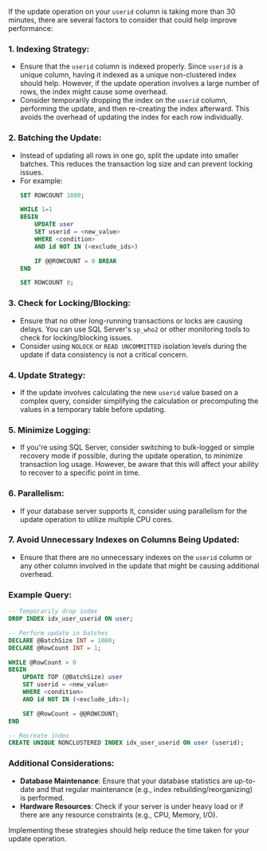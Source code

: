 If the update operation on your `userid` column is taking more than 30 minutes, there are several factors to consider that could help improve performance:

### 1. **Indexing Strategy:**
   - Ensure that the `userid` column is indexed properly. Since `userid` is a unique column, having it indexed as a unique non-clustered index should help. However, if the update operation involves a large number of rows, the index might cause some overhead.
   - Consider temporarily dropping the index on the `userid` column, performing the update, and then re-creating the index afterward. This avoids the overhead of updating the index for each row individually.

### 2. **Batching the Update:**
   - Instead of updating all rows in one go, split the update into smaller batches. This reduces the transaction log size and can prevent locking issues.
   - For example:
     ```sql
     SET ROWCOUNT 1000;

     WHILE 1=1
     BEGIN
         UPDATE user
         SET userid = <new_value>
         WHERE <condition>
         AND id NOT IN (<exclude_ids>)
     
         IF @@ROWCOUNT = 0 BREAK
     END

     SET ROWCOUNT 0;
     ```

### 3. **Check for Locking/Blocking:**
   - Ensure that no other long-running transactions or locks are causing delays. You can use SQL Server's `sp_who2` or other monitoring tools to check for locking/blocking issues.
   - Consider using `NOLOCK` or `READ UNCOMMITTED` isolation levels during the update if data consistency is not a critical concern.

### 4. **Update Strategy:**
   - If the update involves calculating the new `userid` value based on a complex query, consider simplifying the calculation or precomputing the values in a temporary table before updating.

### 5. **Minimize Logging:**
   - If you're using SQL Server, consider switching to bulk-logged or simple recovery mode if possible, during the update operation, to minimize transaction log usage. However, be aware that this will affect your ability to recover to a specific point in time.

### 6. **Parallelism:**
   - If your database server supports it, consider using parallelism for the update operation to utilize multiple CPU cores.

### 7. **Avoid Unnecessary Indexes on Columns Being Updated:**
   - Ensure that there are no unnecessary indexes on the `userid` column or any other column involved in the update that might be causing additional overhead.

### Example Query:
```sql
-- Temporarily drop index
DROP INDEX idx_user_userid ON user;

-- Perform update in batches
DECLARE @BatchSize INT = 1000;
DECLARE @RowCount INT = 1;

WHILE @RowCount > 0
BEGIN
    UPDATE TOP (@BatchSize) user
    SET userid = <new_value>
    WHERE <condition>
    AND id NOT IN (<exclude_ids>);

    SET @RowCount = @@ROWCOUNT;
END

-- Recreate index
CREATE UNIQUE NONCLUSTERED INDEX idx_user_userid ON user (userid);
```

### Additional Considerations:
- **Database Maintenance**: Ensure that your database statistics are up-to-date and that regular maintenance (e.g., index rebuilding/reorganizing) is performed.
- **Hardware Resources**: Check if your server is under heavy load or if there are any resource constraints (e.g., CPU, Memory, I/O).

Implementing these strategies should help reduce the time taken for your update operation.